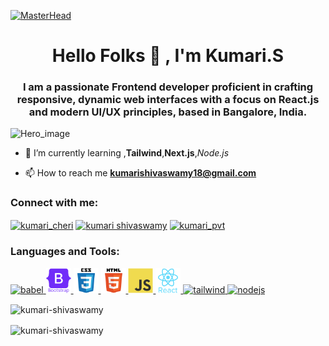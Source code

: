 [![MasterHead](https://miro.medium.com/v2/resize:fit:740/1*6MYUqceqlLewavjqkoJy7g.png)](https://kumari.io)
<h1 align="center">Hello Folks 👋 , I'm Kumari.S</h1>
<h3 align="center"> I am a passionate Frontend developer proficient in crafting responsive, dynamic web interfaces with a focus on React.js and modern UI/UX principles, based in Bangalore, India. </h3>
<img src="https://camo.githubusercontent.com/08379040ed04c695c89593ee75845b3bcfd057b7a5c3e945d8dd18fa9d74c33b/68747470733a2f2f6465762d746f2d75706c6f6164732e73332e616d617a6f6e6177732e636f6d2f692f64347476756b6274356d726133376376776b6c6b2e6769663f7261773d74727565" alt="Hero_image" width="500px" >


- 🌱 I’m currently learning ,**Tailwind**,**Next.js**,*Node.js*

- 📫 How to reach me **kumarishivaswamy18@gmail.com**

<h3 align="left">Connect with me:</h3>
<p align="left">
<a href="https://twitter.com/kumari_cheri" target="blank"><img align="center" src="https://raw.githubusercontent.com/rahuldkjain/github-profile-readme-generator/master/src/images/icons/Social/twitter.svg" alt="kumari_cheri" height="30" width="40" /></a>
<a href="https://linkedin.com/in/kumari shivaswamy" target="blank"><img align="center" src="https://raw.githubusercontent.com/rahuldkjain/github-profile-readme-generator/master/src/images/icons/Social/linked-in-alt.svg" alt="kumari shivaswamy" height="30" width="40" /></a>
<a href="https://instagram.com/kumari_pvt" target="blank"><img align="center" src="https://raw.githubusercontent.com/rahuldkjain/github-profile-readme-generator/master/src/images/icons/Social/instagram.svg" alt="kumari_pvt" height="30" width="40" /></a>
</p>

<h3 align="left">Languages and Tools:</h3>
<p align="left"> <a href="https://babeljs.io/" target="_blank" rel="noreferrer"> <img src="https://www.vectorlogo.zone/logos/babeljs/babeljs-icon.svg" alt="babel" width="40" height="40"/> </a> <a href="https://getbootstrap.com" target="_blank" rel="noreferrer"> <img src="https://raw.githubusercontent.com/devicons/devicon/master/icons/bootstrap/bootstrap-plain-wordmark.svg" alt="bootstrap" width="40" height="40"/> </a> <a href="https://www.w3schools.com/css/" target="_blank" rel="noreferrer"> <img src="https://raw.githubusercontent.com/devicons/devicon/master/icons/css3/css3-original-wordmark.svg" alt="css3" width="40" height="40"/> </a> <a href="https://www.w3.org/html/" target="_blank" rel="noreferrer"> <img src="https://raw.githubusercontent.com/devicons/devicon/master/icons/html5/html5-original-wordmark.svg" alt="html5" width="40" height="40"/> </a> <a href="https://developer.mozilla.org/en-US/docs/Web/JavaScript" target="_blank" rel="noreferrer"> <img src="https://raw.githubusercontent.com/devicons/devicon/master/icons/javascript/javascript-original.svg" alt="javascript" width="40" height="40"/> </a> <a href="https://reactjs.org/" target="_blank" rel="noreferrer"> <img src="https://raw.githubusercontent.com/devicons/devicon/master/icons/react/react-original-wordmark.svg" alt="react" width="40" height="40"/> </a> <a href="https://tailwindcss.com/" target="_blank" rel="noreferrer"> <img src="https://www.vectorlogo.zone/logos/tailwindcss/tailwindcss-icon.svg" alt="tailwind" width="40" height="40"/> </a> 
<a href="https://nodejs.com/" target="_blank" rel="noreferrer"> <img src="[https://www.vectorlogo.zone/logos/nodejs/nodejs](https://www.vectorlogo.zone/logos/nodejs/nodejs-icon.svg)" alt="nodejs" width="40" height="40"/> </a> 
</p>


<p><img align="center" src="https://github-readme-stats.vercel.app/api/top-langs?username=kumari-shivaswamy&show_icons=true&locale=en&layout=compact" alt="kumari-shivaswamy" /></p>

<p><img align="center" src="https://github-readme-streak-stats.herokuapp.com/?user=kumari-shivaswamy&" alt="kumari-shivaswamy" /></p>
